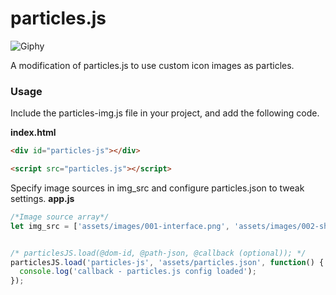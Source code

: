 # particles.js

![Giphy](https://media.giphy.com/media/xT9IgwJXQDlciFPExG/giphy.gif)


A modification of particles.js to use custom icon images as particles.

### Usage
Include the particles-img.js file in your project, and add the following code.

**index.html**
```html
<div id="particles-js"></div>

<script src="particles.js"></script>
```

Specify image sources in img_src and configure particles.json to tweak settings.
**app.js**
```javascript
/*Image source array*/
let img_src = ['assets/images/001-interface.png', 'assets/images/002-share.png', 'assets/images/003-key.png','assets/images/004-front.png','assets/images/005-reception.png','assets/images/006-bed.png','assets/images/007-hotel.png','assets/images/008-room.png','assets/images/009-like.png'];


/* particlesJS.load(@dom-id, @path-json, @callback (optional)); */
particlesJS.load('particles-js', 'assets/particles.json', function() {
  console.log('callback - particles.js config loaded');
});
```
